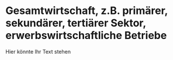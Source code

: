 # Gesamtwirtschaft, z.B. primärer, sekundärer, tertiärer Sektor, erwerbswirtschaftliche Betriebe

Hier könnte Ihr Text stehen